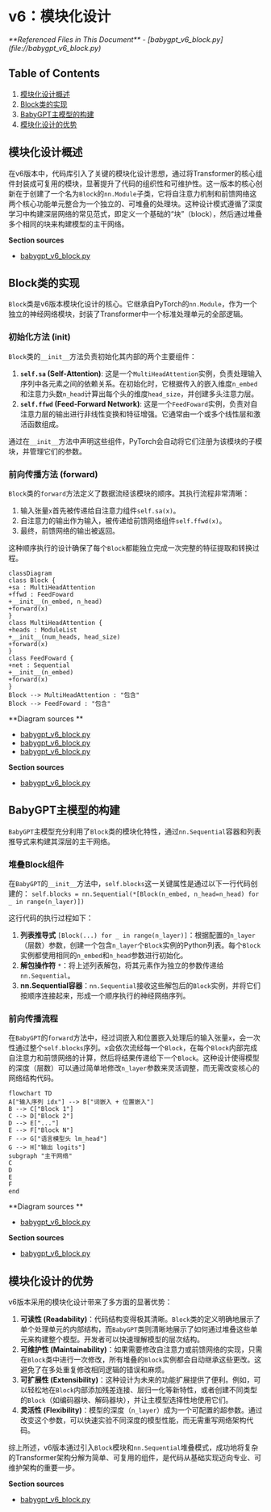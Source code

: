 # v6：模块化设计

<cite>
**Referenced Files in This Document**   
- [babygpt_v6_block.py](file://babygpt_v6_block.py)
</cite>

## Table of Contents
1. [模块化设计概述](#模块化设计概述)
2. [Block类的实现](#block类的实现)
3. [BabyGPT主模型的构建](#babygpt主模型的构建)
4. [模块化设计的优势](#模块化设计的优势)

## 模块化设计概述

在v6版本中，代码库引入了关键的模块化设计思想，通过将Transformer的核心组件封装成可复用的模块，显著提升了代码的组织性和可维护性。这一版本的核心创新在于创建了一个名为`Block`的`nn.Module`子类，它将自注意力机制和前馈网络这两个核心功能单元整合为一个独立的、可堆叠的处理块。这种设计模式遵循了深度学习中构建深层网络的常见范式，即定义一个基础的“块”（block），然后通过堆叠多个相同的块来构建模型的主干网络。

**Section sources**
- [babygpt_v6_block.py](file://babygpt_v6_block.py#L40-L50)

## Block类的实现

`Block`类是v6版本模块化设计的核心。它继承自PyTorch的`nn.Module`，作为一个独立的神经网络模块，封装了Transformer中一个标准处理单元的全部逻辑。

### 初始化方法 (__init__)

`Block`类的`__init__`方法负责初始化其内部的两个主要组件：
1.  **`self.sa` (Self-Attention)**: 这是一个`MultiHeadAttention`实例，负责处理输入序列中各元素之间的依赖关系。在初始化时，它根据传入的嵌入维度`n_embed`和注意力头数`n_head`计算出每个头的维度`head_size`，并创建多头注意力层。
2.  **`self.ffwd` (Feed-Forward Network)**: 这是一个`FeedFoward`实例，负责对自注意力层的输出进行非线性变换和特征增强。它通常由一个或多个线性层和激活函数组成。

通过在`__init__`方法中声明这些组件，PyTorch会自动将它们注册为该模块的子模块，并管理它们的参数。

### 前向传播方法 (forward)

`Block`类的`forward`方法定义了数据流经该模块的顺序。其执行流程非常清晰：
1.  输入张量`x`首先被传递给自注意力组件`self.sa(x)`。
2.  自注意力的输出作为输入，被传递给前馈网络组件`self.ffwd(x)`。
3.  最终，前馈网络的输出被返回。

这种顺序执行的设计确保了每个`Block`都能独立完成一次完整的特征提取和转换过程。

```mermaid
classDiagram
class Block {
+sa : MultiHeadAttention
+ffwd : FeedFoward
+__init__(n_embed, n_head)
+forward(x)
}
class MultiHeadAttention {
+heads : ModuleList
+__init__(num_heads, head_size)
+forward(x)
}
class FeedFoward {
+net : Sequential
+__init__(n_embed)
+forward(x)
}
Block --> MultiHeadAttention : "包含"
Block --> FeedFoward : "包含"
```

**Diagram sources **
- [babygpt_v6_block.py](file://babygpt_v6_block.py#L40-L50)
- [babygpt_v6_block.py](file://babygpt_v6_block.py#L52-L60)
- [babygpt_v6_block.py](file://babygpt_v6_block.py#L62-L68)

**Section sources**
- [babygpt_v6_block.py](file://babygpt_v6_block.py#L40-L50)

## BabyGPT主模型的构建

`BabyGPT`主模型充分利用了`Block`类的模块化特性，通过`nn.Sequential`容器和列表推导式来构建其深层的主干网络。

### 堆叠Block组件

在`BabyGPT`的`__init__`方法中，`self.blocks`这一关键属性是通过以下一行代码创建的：
`self.blocks = nn.Sequential(*[Block(n_embed, n_head=n_head) for _ in range(n_layer)])`

这行代码的执行过程如下：
1.  **列表推导式** `[Block(...) for _ in range(n_layer)]`：根据配置的`n_layer`（层数）参数，创建一个包含`n_layer`个`Block`实例的Python列表。每个`Block`实例都使用相同的`n_embed`和`n_head`参数进行初始化。
2.  **解包操作符** `*`：将上述列表解包，将其元素作为独立的参数传递给`nn.Sequential`。
3.  **nn.Sequential容器**：`nn.Sequential`接收这些解包后的`Block`实例，并将它们按顺序连接起来，形成一个顺序执行的神经网络序列。

### 前向传播流程

在`BabyGPT`的`forward`方法中，经过词嵌入和位置嵌入处理后的输入张量`x`，会一次性通过整个`self.blocks`序列。`x`会依次流经每一个`Block`，在每个`Block`内部完成自注意力和前馈网络的计算，然后将结果传递给下一个`Block`。这种设计使得模型的深度（层数）可以通过简单地修改`n_layer`参数来灵活调整，而无需改变核心的网络结构代码。

```mermaid
flowchart TD
A["输入序列 idx"] --> B["词嵌入 + 位置嵌入"]
B --> C["Block 1"]
C --> D["Block 2"]
D --> E["..."]
E --> F["Block N"]
F --> G["语言模型头 lm_head"]
G --> H["输出 logits"]
subgraph "主干网络"
C
D
E
F
end
```

**Diagram sources **
- [babygpt_v6_block.py](file://babygpt_v6_block.py#L90-L126)

**Section sources**
- [babygpt_v6_block.py](file://babygpt_v6_block.py#L90-L126)

## 模块化设计的优势

v6版本采用的模块化设计带来了多方面的显著优势：

1.  **可读性 (Readability)**：代码结构变得极其清晰。`Block`类的定义明确地展示了单个处理单元的内部结构，而`BabyGPT`类则清晰地展示了如何通过堆叠这些单元来构建整个模型。开发者可以快速理解模型的层次结构。
2.  **可维护性 (Maintainability)**：如果需要修改自注意力或前馈网络的实现，只需在`Block`类中进行一次修改，所有堆叠的`Block`实例都会自动继承这些更改。这避免了在多处重复修改相同逻辑的错误和麻烦。
3.  **可扩展性 (Extensibility)**：这种设计为未来的功能扩展提供了便利。例如，可以轻松地在`Block`内部添加残差连接、层归一化等新特性，或者创建不同类型的`Block`（如编码器块、解码器块），并让主模型选择性地使用它们。
4.  **灵活性 (Flexibility)**：模型的深度（`n_layer`）成为一个可配置的超参数。通过改变这个参数，可以快速实验不同深度的模型性能，而无需重写网络架构代码。

综上所述，v6版本通过引入`Block`模块和`nn.Sequential`堆叠模式，成功地将复杂的Transformer架构分解为简单、可复用的组件，是代码从基础实现迈向专业、可维护架构的重要一步。

**Section sources**
- [babygpt_v6_block.py](file://babygpt_v6_block.py)
